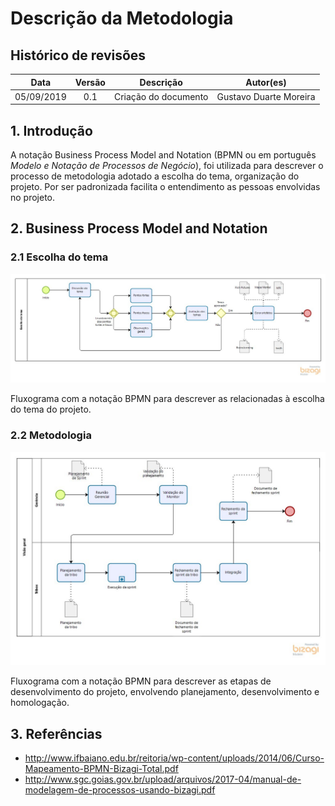 # Descrição da Metodologia

## Histórico de revisões

|   Data   |  Versão  |        Descrição       |          Autor(es)          |
|:--------:|:--------:|:----------------------:|:---------------------------:|
|05/09/2019|   0.1    | Criação do documento       |   Gustavo Duarte Moreira  |


## 1. Introdução

A notação Business Process Model and Notation (BPMN ou em português *Modelo e Notação de Processos de Negócio*), foi utilizada para descrever o processo de metodologia adotado a escolha do tema, organização do projeto. Por ser padronizada facilita o entendimento as pessoas envolvidas no projeto.

## 2. Business Process Model and Notation

### 2.1 Escolha do tema

![Escolha do tema](./../../img/bpmn/bpmn_escolhadotema.jpg)

Fluxograma com a notação BPMN para descrever as relacionadas à escolha do tema do projeto.

### 2.2 Metodologia

![Metodologia](./../../img/bpmn/bpmn_metodologia.jpg)

Fluxograma com a notação BPMN para descrever as etapas de desenvolvimento do projeto, envolvendo planejamento, desenvolvimento e homologação.

## 3. Referências
* <http://www.ifbaiano.edu.br/reitoria/wp-content/uploads/2014/06/Curso-Mapeamento-BPMN-Bizagi-Total.pdf> <br>
* <http://www.sgc.goias.gov.br/upload/arquivos/2017-04/manual-de-modelagem-de-processos-usando-bizagi.pdf>